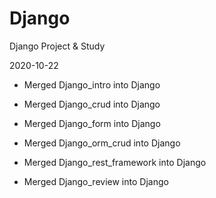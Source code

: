 # Django
Django Project &amp; Study

2020-10-22

- Merged Django_intro into Django

- Merged Django_crud into Django

- Merged Django_form into Django

- Merged Django_orm_crud into Django

- Merged Django_rest_framework into Django

- Merged Django_review into Django